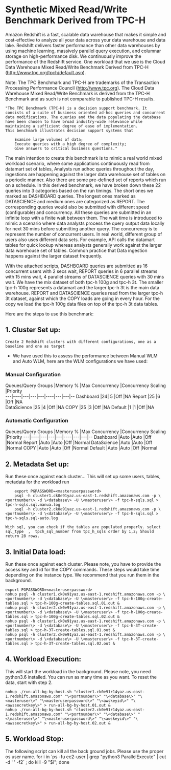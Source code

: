 # Synthetic Mixed Read/Write Benchmark Derived from TPC-H

Amazon Redshift is a fast, scalable data warehouse that makes it simple and cost-effective to analyze all your data across your data warehouse and data lake. Redshift delivers faster performance than other data warehouses by using machine learning, massively parallel query execution, and columnar storage on high-performance disk. 
We continuously improve the performance of the Redshift service. One workload that we use is the Cloud Data Warehouse Mixed Read/Write Benchmark Derived from TPC-H (http://www.tpc.org/tpch/default.asp).

Note: The TPC Benchmark and TPC-H are trademarks of the Transaction Processing Performance Council (http://www.tpc.org). The Cloud Data Warehouse Mixed Read/Write Benchmark is derived from the TPC-H Benchmark and as such is not comparable to published TPC-H results.

    "The TPC Benchmark (TPC-H) is a decision support benchmark. It consists of a suite of business oriented ad-hoc queries and concurrent data modifications. The queries and the data populating the database have been chosen to have broad industry-wide relevance while maintaining a sufficient degree of ease of implementation. 
	This benchmark illustrates decision support systems that

        Examine large volumes of data;
        Execute queries with a high degree of complexity;
        Give answers to critical business questions."

The main intention to create this benchmark is to mimic a real world mixed workload scenario, where some applications continuously read from datamart set of tables, Analysts run adhoc queries throughout the day, ingestions are happening against the larger data warehouse set of tables on a periodic manner. Also there are some pre-defined set of reports which run on a schedule. In this derived benchmark, we have broken down these 22 queries into 3 categories based on the run timings. The short ones we marked as DASHBOARD queries. The longest ones marked as DATASCIENCE and medium ones are categorized as REPORT. The corresponding queries would also be submitted with different speed (configurable) and concurrency. All these queries are submitted in an infinite loop with a finite wait between them. The wait time is introduced to mimic a scenario where data analysts process the query output data locally for next 30 mins before submitting another query. The concurrency is to represent the number of concurrent users. In real world, different group of users also uses different data sets. For example, API calls the datamart tables for quick lookup whereas analysts generally work against the larger data warehouse set of tables. Common practice that Data ingestion happens against the larger dataset frequently.

With the attached scripts, DASHBOARD queries are submitted as 16 concurrent users with 2 secs wait, REPORT queries in 6 parallel streams with 15 mins wait, 4 parallel streams of DATASCIENCE queries with 30 mins wait. We have the mix dataset of both tpc-h 100g and tpc-h 3t. The smaller tpc-h 100g represents a datamart and the larger tpc-h 3t is the main data warehouse. REPORT and DATASCIENCE queries read from the larger tpc-h 3t dataset, against which the COPY loads are going in every hour. For the copy we load the tpc-h 100g data files on top of the tpc-h 3t data tables.

Here are the steps to use this benchmark:
## 1. Cluster Set up: 
    Create 2 Redshift clusters with different configurations, one as a baseline and one as target

* We have used this to assess the performance between Manual WLM and Auto WLM, here are the WLM configurations we have used:

### Manual Configuration	

Queues/Query Groups	|Memory %	|Max Concurrency	|Concurrency Scaling	|Priority		
---|----|---|---|---|----|---|---|--
Dashboard	|24|	5	|Off	|NA	
Report	|25	|6	|Off	|NA		
DataScience	|25	|4	|Off	|NA	
COPY	|25	|3	|Off	|NA	
Default	|1	|1	|Off	|NA	

### Automatic Configuration

Queues/Query Groups	|Memory %	|Max Concurrency	|Concurrency Scaling	|Priority
---|----|---|---|---|----|---|---|--
Dashboard	|Auto	|Auto	|Off	|Normal
Report	|Auto	|Auto	|Off	|Normal
DataScience	|Auto	|Auto	|Off	|Normal
COPY	|Auto	|Auto	|Off	|Normal
Default	|Auto	|Auto	|Off	|Normal


## 2. Metadata Set up: 
Run these once against each cluster... This will set up some users, tables, metadata for the workload run  
```
    export PGPASSWORD=<masteruserpassword>
    psql -h cluster1.ck0e91yaz.us-east-1.redshift.amazonaws.com -p \<portnumber\> -d \<database\> -U \<masteruser\> -f tpc-h-sqls.sql > tpc-h-sqls.sql.manua.log
    psql -h cluster2.ck0e91yaz.us-east-1.redshift.amazonaws.com -p \<portnumber\> -d \<database\> -U \<masteruser\> -f tpc-h-sqls.sql > tpc-h-sqls.sql-auto.log
```
    With sql, you can check if the tables are populated properly. select sql_type  ,  tpch_sql_number from tpc_h_sqls order by 1,2; Should return 28 rows.

## 3. Initial Data load: 
Run these once against each cluster.
Please note, you have to provide the access key and id for the COPY commands. 
These steps would take time depending on the instance type. We recommend that you run them in the background.

    export PGPASSWORD=<masteruserpassword>
    nohup psql -h cluster1.ck0e91yaz.us-east-1.redshift.amazonaws.com -p \<portnumber\> -d \<database\> -U \<masteruser\> -f tpc-h-100g-create-tables.sql > tpc-h-100g-create-tables.sql.01.out & 
    nohup psql -h cluster2.ck0e91yaz.us-east-1.redshift.amazonaws.com -p \<portnumber\> -d \<database\> -U \<masteruser\> -f tpc-h-100g-create-tables.sql > tpc-h-100g-create-tables.sql.02.out &
    nohup psql -h cluster1.ck0e91yaz.us-east-1.redshift.amazonaws.com -p \<portnumber\> -d \<database\> -U \<masteruser\> -f tpc-h-3T-create-tables.sql > tpc-h-3T-create-tables.sql.01.out &
    nohup psql -h cluster2.ck0e91yaz.us-east-1.redshift.amazonaws.com -p \<portnumber\> -d \<database\> -U \<masteruser\> -f tpc-h-3T-create-tables.sql > tpc-h-3T-create-tables.sql.02.out &

## 4. Workload Execution: 
This will start the workload in the background. Please note, you need python3.6 installed. You can run as many time as you want. To reset the data, start with step 2. 

    nohup ./run-all-bg-by-host.sh "cluster1.ck0e91r14yaz.us-east-1.redshift.amazonaws.com" "\<portnumber\>" "\<database\>" "\<masteruser\>" "\<masteruserpassword\>" "\<awskeyid\>" "\<awssecretkey\>" > run-all-bg-by-host.01.out &
    nohup ./run-all-bg-by-host.sh "cluster2.ck0e91r14yaz.us-east-1.redshift.amazonaws.com" "\<portnumber\>" "\<database\>" "<\masteruser\>" "\<masteruserpassword\>" "\<awskeyid\>" "\<awssecretkey\>" > run-all-bg-by-host.02.out &


## 5. Workload Stop: 
The following script can kill all the back ground jobs. Please use the proper os user name.
    for i in \`ps -fu ec2-user | grep "python3 ParallelExecute" | cut -d ' ' -f2\` ; do kill -9 "$i"; done


